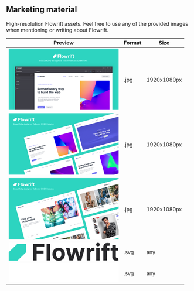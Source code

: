 <!-- title / description (start) -->
## Marketing material

High-resolution Flowrift assets. Feel free to use any of the provided images when mentioning or writing about Flowrift.
<!-- title / description (end) -->

<!-- images (start) -->
| Preview | Format | Size |
| - | - | - |
| <img src="flowrift-banner-1-1920x1080.jpg" width="300"> | .jpg | 1920x1080px |
| <img src="flowrift-banner-2-1920x1080.jpg" width="300"> | .jpg | 1920x1080px |
| <img src="flowrift-banner-3-1920x1080.jpg" width="300"> | .jpg | 1920x1080px |
| <img src="flowrift-logo-dark.svg" width="300"> | .svg | any |
| <img src="flowrift-logo-light.svg" width="300"> | .svg | any |
<!-- images (end) -->